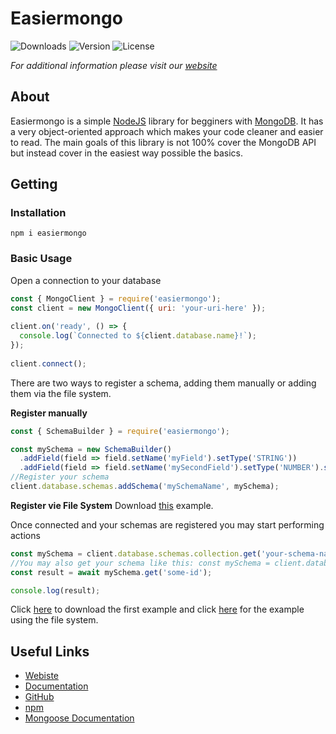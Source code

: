 # Easiermongo

![Downloads](https://img.shields.io/npm/dt/easiermongo) ![Version](https://img.shields.io/npm/v/easiermongo) ![License](https://img.shields.io/npm/l/easiermongo)

*For additional information please visit our [website](https://easiermongo.js.org)*

## About

Easiermongo is a simple [NodeJS](https://nodejs.org) library for begginers with [MongoDB](http://mongodb.com). 
It has a very object-oriented approach which makes your code cleaner and easier to read.
The main goals of this library is not 100% cover the MongoDB API but instead cover in the easiest way possible the basics.

## Getting 

### Installation

```npm i easiermongo```

### Basic Usage

Open a connection to your database
```js
const { MongoClient } = require('easiermongo');
const client = new MongoClient({ uri: 'your-uri-here' });
            
client.on('ready', () => {
  console.log(`Connected to ${client.database.name}!`);
});
            
client.connect();
```

There are two ways to register a schema, adding them manually or adding them via the file system.

**Register manually**
```js
const { SchemaBuilder } = require('easiermongo');

const mySchema = new SchemaBuilder()
  .addField(field => field.setName('myField').setType('STRING'))
  .addField(field => field.setName('mySecondField').setType('NUMBER').setDefault(0))
//Register your schema
client.database.schemas.addSchema('mySchemaName', mySchema);
```

**Register vie File System**
Download [this](https://easiermongo.js.org/examples/getting-started-fs.zip) example.

Once connected and your schemas are registered you may start performing actions
```js
const mySchema = client.database.schemas.collection.get('your-schema-name').schema;
//You may also get your schema like this: const mySchema = client.database.schemas.SCHEMA_NAME_HERE;
const result = await mySchema.get('some-id');

console.log(result);
```

Click [here](https://easiermongo.js.org/examples/getting-started.js) to download the first example and click [here](https://easiermongo.js.org/examples/getting-started-fs.zip) for the example using the file system.

## Useful Links
- [Webiste](https://easiermongo.js.org)
- [Documentation](https://easiermongo.js.org/docs/v1/)
- [GitHub](https://github.com/grook8958/easiermongo)
- [npm](https://npmjs.org/package/easiermongo)
- [Mongoose Documentation](https://mongoosejs.com/docs/)